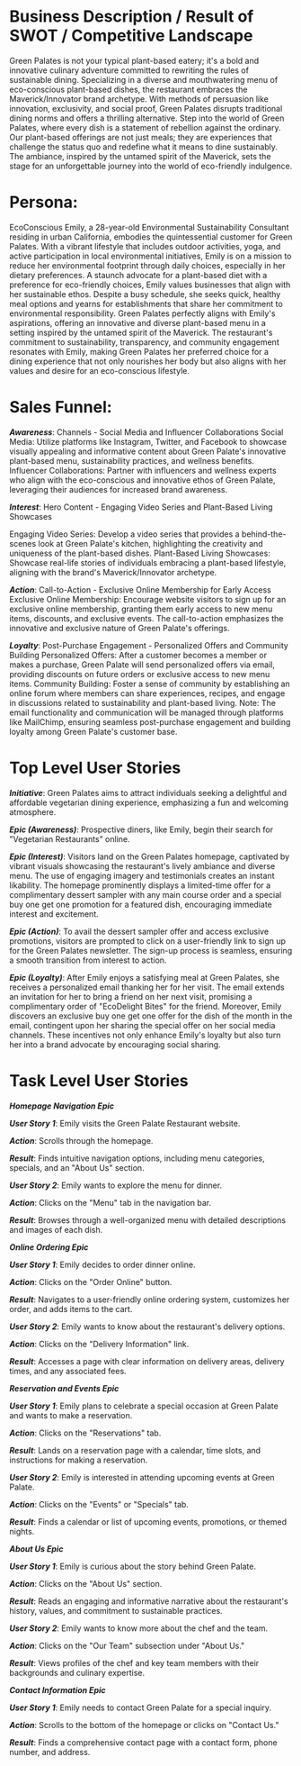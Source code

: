 # Business Description / Result of SWOT / Competitive Landscape

Green Palates is not your typical plant-based eatery; it's a bold and innovative culinary adventure committed to rewriting the rules of sustainable dining. Specializing in a diverse and mouthwatering menu of eco-conscious plant-based dishes, the restaurant embraces the Maverick/Innovator brand archetype. With methods of persuasion like innovation, exclusivity, and social proof, Green Palates disrupts traditional dining norms and offers a thrilling alternative. Step into the world of Green Palates, where every dish is a statement of rebellion against the ordinary. Our plant-based offerings are not just meals; they are experiences that challenge the status quo and redefine what it means to dine sustainably. The ambiance, inspired by the untamed spirit of the Maverick, sets the stage for an unforgettable journey into the world of eco-friendly indulgence.
# Persona:
EcoConscious Emily, a 28-year-old Environmental Sustainability Consultant residing in urban California, embodies the quintessential customer for Green Palates. With a vibrant lifestyle that includes outdoor activities, yoga, and active participation in local environmental initiatives, Emily is on a mission to reduce her environmental footprint through daily choices, especially in her dietary preferences. A staunch advocate for a plant-based diet with a preference for eco-friendly choices, Emily values businesses that align with her sustainable ethos. Despite a busy schedule, she seeks quick, healthy meal options and yearns for establishments that share her commitment to environmental responsibility. Green Palates perfectly aligns with Emily's aspirations, offering an innovative and diverse plant-based menu in a setting inspired by the untamed spirit of the Maverick. The restaurant's commitment to sustainability, transparency, and community engagement resonates with Emily, making Green Palates her preferred choice for a dining experience that not only nourishes her body but also aligns with her values and desire for an eco-conscious lifestyle.

# Sales Funnel:
***Awareness***: Channels - Social Media and Influencer Collaborations
Social Media: Utilize platforms like Instagram, Twitter, and Facebook to showcase visually appealing and informative content about Green Palate's innovative plant-based menu, sustainability practices, and wellness benefits.
Influencer Collaborations: Partner with influencers and wellness experts who align with the eco-conscious and innovative ethos of Green Palate, leveraging their audiences for increased brand awareness.

***Interest***: Hero Content - Engaging Video Series and Plant-Based Living Showcases

Engaging Video Series: Develop a video series that provides a behind-the-scenes look at Green Palate's kitchen, highlighting the creativity and uniqueness of the plant-based dishes.
Plant-Based Living Showcases: Showcase real-life stories of individuals embracing a plant-based lifestyle, aligning with the brand's Maverick/Innovator archetype.


***Action***: Call-to-Action - Exclusive Online Membership for Early Access
Exclusive Online Membership: Encourage website visitors to sign up for an exclusive online membership, granting them early access to new menu items, discounts, and exclusive events. The call-to-action emphasizes the innovative and exclusive nature of Green Palate's offerings.


***Loyalty***: Post-Purchase Engagement - Personalized Offers and Community Building
Personalized Offers: After a customer becomes a member or makes a purchase, Green Palate will send personalized offers via email, providing discounts on future orders or exclusive access to new menu items.
Community Building: Foster a sense of community by establishing an online forum where members can share experiences, recipes, and engage in discussions related to sustainability and plant-based living.
Note: The email functionality and communication will be managed through platforms like MailChimp, ensuring seamless post-purchase engagement and building loyalty among Green Palate's customer base.
# Top Level User Stories

***Initiative***: Green Palates aims to attract individuals seeking a delightful and affordable vegetarian dining experience, emphasizing a fun and welcoming atmosphere.

***Epic (Awareness)***: Prospective diners, like Emily, begin their search for "Vegetarian Restaurants" online.

***Epic (Interest)***: Visitors land on the Green Palates homepage, captivated by vibrant visuals showcasing the restaurant's lively ambiance and diverse menu. The use of engaging imagery and testimonials creates an instant likability. The homepage prominently displays a limited-time offer for a complimentary dessert sampler with any main course order and a special buy one get one promotion for a featured dish, encouraging immediate interest and excitement.

***Epic (Action)***: To avail the dessert sampler offer and access exclusive promotions, visitors are prompted to click on a user-friendly link to sign up for the Green Palates newsletter. The sign-up process is seamless, ensuring a smooth transition from interest to action.

***Epic (Loyalty)***: After Emily enjoys a satisfying meal at Green Palates, she receives a personalized email thanking her for her visit. The email extends an invitation for her to bring a friend on her next visit, promising a complimentary order of "EcoDelight Bites" for the friend. Moreover, Emily discovers an exclusive buy one get one offer for the dish of the month in the email, contingent upon her sharing the special offer on her social media channels. These incentives not only enhance Emily's loyalty but also turn her into a brand advocate by encouraging social sharing.

# Task Level User Stories
***Homepage Navigation Epic***

***User Story 1***:
Emily visits the Green Palate Restaurant website.


***Action***: Scrolls through the homepage.


***Result***: Finds intuitive navigation options, including menu categories, specials, and an "About Us" section.



***User Story 2***:
Emily wants to explore the menu for dinner.


***Action***: Clicks on the "Menu" tab in the navigation bar.


***Result***: Browses through a well-organized menu with detailed descriptions and images of each dish.

***Online Ordering Epic***

***User Story 1***:
Emily decides to order dinner online.

***Action***: Clicks on the "Order Online" button.

***Result***: Navigates to a user-friendly online ordering system, customizes her order, and adds items to the cart.

***User Story 2***:
Emily wants to know about the restaurant's delivery options.

***Action***: Clicks on the "Delivery Information" link.

***Result***: Accesses a page with clear information on delivery areas, delivery times, and any associated fees.

***Reservation and Events Epic***

***User Story 1***:
Emily plans to celebrate a special occasion at Green Palate and wants to make a reservation.

***Action***: Clicks on the "Reservations" tab.

***Result***: Lands on a reservation page with a calendar, time slots, and instructions for making a reservation.

***User Story 2***:
Emily is interested in attending upcoming events at Green Palate.

***Action***: Clicks on the "Events" or "Specials" tab.

***Result***: Finds a calendar or list of upcoming events, promotions, or themed nights.

***About Us Epic***


***User Story 1***:
Emily is curious about the story behind Green Palate.

***Action***: Clicks on the "About Us" section.


***Result***: Reads an engaging and informative narrative about the restaurant's history, values, and commitment to sustainable practices.


***User Story 2***:
Emily wants to know more about the chef and the team.

***Action***: Clicks on the "Our Team" subsection under "About Us."


***Result***: Views profiles of the chef and key team members with their backgrounds and culinary expertise.

***Contact Information Epic***

***User Story 1***:
Emily needs to contact Green Palate for a special inquiry.

***Action***: Scrolls to the bottom of the homepage or clicks on "Contact Us."

***Result***: Finds a comprehensive contact page with a contact form, phone number, and address.
